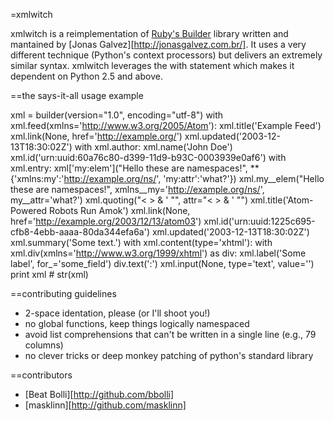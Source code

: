 =xmlwitch

xmlwitch is a reimplementation of [Ruby's Builder](http://builder.rubyforge.org/) library written and mantained by [Jonas Galvez][http://jonasgalvez.com.br/]. It uses a very different technique (Python's context processors) but delivers an extremely similar syntax. xmlwitch leverages the with statement which makes it dependent on Python 2.5 and above.

==the says-it-all usage example

  xml = builder(version="1.0", encoding="utf-8")
  with xml.feed(xmlns='http://www.w3.org/2005/Atom'):
    xml.title('Example Feed')
    xml.link(None, href='http://example.org/')
    xml.updated('2003-12-13T18:30:02Z')
    with xml.author:
      xml.name('John Doe')
    xml.id('urn:uuid:60a76c80-d399-11d9-b93C-0003939e0af6')
    with xml.entry:
      xml['my:elem']("Hello these are namespaces!", **{'xmlns:my':'http://example.org/ns/', 'my:attr':'what?'})
      xml.my__elem("Hello these are namespaces!", xmlns__my='http://example.org/ns/', my__attr='what?')
      xml.quoting("< > & ' \"", attr="< > & ' \"")
      xml.title('Atom-Powered Robots Run Amok')
      xml.link(None, href='http://example.org/2003/12/13/atom03')
      xml.id('urn:uuid:1225c695-cfb8-4ebb-aaaa-80da344efa6a')
      xml.updated('2003-12-13T18:30:02Z')
      xml.summary('Some text.')
      with xml.content(type='xhtml'):
        with xml.div(xmlns='http://www.w3.org/1999/xhtml') as div:
          xml.label('Some label', for_='some_field')
          div.text(':')
          xml.input(None, type='text', value='')
  print xml # str(xml)
  
==contributing guidelines

- 2-space identation, please (or I'll shoot you!)
- no global functions, keep things logically namespaced
- avoid list comprehensions that can't be written in a single line (e.g., 79 columns)
- no clever tricks or deep monkey patching of python's standard library 

==contributors

- [Beat Bolli][http://github.com/bbolli]
- [masklinn][http://github.com/masklinn]